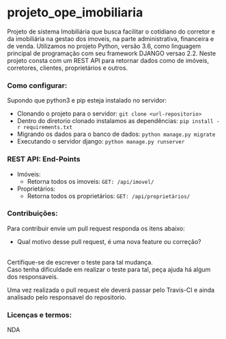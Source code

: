 projeto_ope_imobiliaria
========================

Projeto de sistema Imobiliária que busca facilitar o cotidiano do corretor e da imobiliária
na gestao dos imoveis, na parte administrativa, financeira e de venda.
Utilizamos no projeto Python, versão 3.6, como linguagem principal de programação com seu framework DJANGO
versao 2.2.
Neste projeto consta com um REST API para retornar dados como de imóveis, corretores, clientes,
proprietários e outros.

### Como configurar:
Supondo que python3 e pip esteja instalado no servidor:
 - Clonando o projeto para o servidor: `git clone <url-repositorio>`
 - Dentro do diretorio clonado instalamos as dependências: `pip install -r requirements.txt`
 - Migrando os dados para o banco de dados: `python manage.py migrate`
 - Executando o servidor django: `python manage.py runserver`

### REST API: End-Points
 - Imóveis:
   - Retorna todos os imoveis: `GET: /api/imovel/`
 - Proprietários:
   - Retorna todos os proprietários: `GET: /api/proprietários/`

### Contribuições:
Para contribuir envie um pull request responda os itens abaixo:
 - Qual motivo desse pull request, é uma nova feature ou correção?
<br>
Certifique-se de escrever o teste para tal mudança.<br>
Caso tenha dificuldade em realizar o teste para tal, peça ajuda há algum dos responsaveis.<br>

Uma vez realizada o pull request ele deverá passar pelo Travis-CI e ainda analisado
pelo responsavel do repositorio.

### Licenças e termos:
NDA